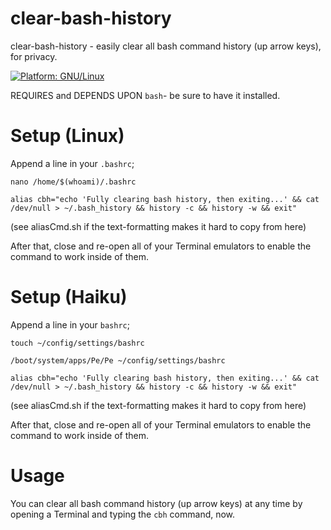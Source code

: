 # clear-bash-history
clear-bash-history - easily clear all bash command history (up arrow keys), for privacy.

[![Platform: GNU/Linux](https://img.shields.io/badge/platform-GNU/Linux-blue.svg)](www.kernel.org/linux.html)

REQUIRES and DEPENDS UPON ``bash``- be sure to have it installed.

# Setup (Linux)
Append a line in your ``.bashrc``;

```nano /home/$(whoami)/.bashrc```

```alias cbh="echo 'Fully clearing bash history, then exiting...' && cat /dev/null > ~/.bash_history && history -c && history -w && exit"```

(see aliasCmd.sh if the text-formatting makes it hard to copy from here)

After that, close and re-open all of your Terminal emulators to enable the command to work inside of them.

# Setup (Haiku)
Append a line in your ``bashrc``;

```touch ~/config/settings/bashrc```

```/boot/system/apps/Pe/Pe ~/config/settings/bashrc```

```alias cbh="echo 'Fully clearing bash history, then exiting...' && cat /dev/null > ~/.bash_history && history -c && history -w && exit"```

(see aliasCmd.sh if the text-formatting makes it hard to copy from here)

After that, close and re-open all of your Terminal emulators to enable the command to work inside of them.

# Usage
You can clear all bash command history (up arrow keys) at any time by opening a Terminal and typing the ``cbh`` command, now.


